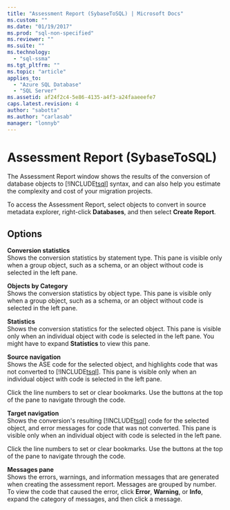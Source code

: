 ```yaml
---
title: "Assessment Report (SybaseToSQL) | Microsoft Docs"
ms.custom: ""
ms.date: "01/19/2017"
ms.prod: "sql-non-specified"
ms.reviewer: ""
ms.suite: ""
ms.technology: 
  - "sql-ssma"
ms.tgt_pltfrm: ""
ms.topic: "article"
applies_to: 
  - "Azure SQL Database"
  - "SQL Server"
ms.assetid: af24f2c4-5e86-4135-a4f3-a24faaeeefe7
caps.latest.revision: 4
author: "sabotta"
ms.author: "carlasab"
manager: "lonnyb"
---
```

# Assessment Report (SybaseToSQL)
The Assessment Report window shows the results of the conversion of database objects to [!INCLUDE[tsql](../../includes/tsql_md.md)] syntax, and can also help you estimate the complexity and cost of your migration projects.  
  
To access the Assessment Report, select objects to convert in source metadata explorer, right-click **Databases**, and then select **Create Report**.  
  
## Options  
**Conversion statistics**  
Shows the conversion statistics by statement type. This pane is visible only when a group object, such as a schema, or an object without code is selected in the left pane.  
  
**Objects by Category**  
Shows the conversion statistics by object type. This pane is visible only when a group object, such as a schema, or an object without code is selected in the left pane.  
  
**Statistics**  
Shows the conversion statistics for the selected object. This pane is visible only when an individual object with code is selected in the left pane. You might have to expand **Statistics** to view this pane.  
  
**Source navigation**  
Shows the ASE code for the selected object, and highlights code that was not converted to [!INCLUDE[tsql](../../includes/tsql_md.md)]. This pane is visible only when an individual object with code is selected in the left pane.  
  
Click the line numbers to set or clear bookmarks. Use the buttons at the top of the pane to navigate through the code.  
  
**Target navigation**  
Shows the conversion's resulting [!INCLUDE[tsql](../../includes/tsql_md.md)] code for the selected object, and error messages for code that was not converted. This pane is visible only when an individual object with code is selected in the left pane.  
  
Click the line numbers to set or clear bookmarks. Use the buttons at the top of the pane to navigate through the code.  
  
**Messages pane**  
Shows the errors, warnings, and information messages that are generated when creating the assessment report. Messages are grouped by number. To view the code that caused the error, click **Error**, **Warning**, or **Info**, expand the category of messages, and then click a message.  
  
